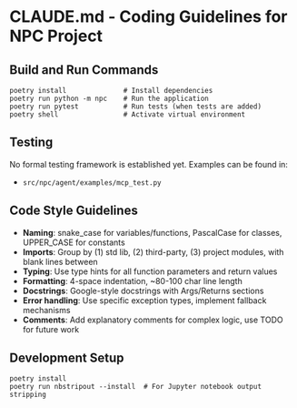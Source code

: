# CLAUDE.md - Coding Guidelines for NPC Project

## Build and Run Commands
```
poetry install              # Install dependencies
poetry run python -m npc    # Run the application
poetry run pytest           # Run tests (when tests are added)
poetry shell                # Activate virtual environment
```

## Testing
No formal testing framework is established yet. Examples can be found in:
- `src/npc/agent/examples/mcp_test.py`

## Code Style Guidelines
- **Naming**: snake_case for variables/functions, PascalCase for classes, UPPER_CASE for constants
- **Imports**: Group by (1) std lib, (2) third-party, (3) project modules, with blank lines between
- **Typing**: Use type hints for all function parameters and return values
- **Formatting**: 4-space indentation, ~80-100 char line length
- **Docstrings**: Google-style docstrings with Args/Returns sections
- **Error handling**: Use specific exception types, implement fallback mechanisms
- **Comments**: Add explanatory comments for complex logic, use TODO for future work

## Development Setup
```
poetry install
poetry run nbstripout --install  # For Jupyter notebook output stripping
```